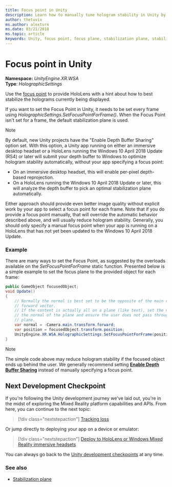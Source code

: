 ```yaml
---
title: Focus point in Unity
description: Learn how to manually tune hologram stability in Unity by setting the focus point for HoloLens and Windows Mixed Reality immersive headsets.
author: thetuvix
ms.author: alexturn
ms.date: 03/21/2018
ms.topic: article
keywords: Unity, focus point, focus plane, stabilization plane, stabilization point, reprojection, LSR, depth buffer, mixed reality headset, windows mixed reality headset, virtual reality headset
---
```


# Focus point in Unity

**Namespace:** *UnityEngine.XR.WSA*<br>
**Type**: *HolographicSettings*

Use the [focus point](../advanced-concepts/hologram-stability.md#reprojection) to provide HoloLens with a hint about how to best stabilize the holograms currently being displayed.

If you want to set the Focus Point in Unity, it needs to be set every frame using *HolographicSettings.SetFocusPointForFrame()*. When the Focus Point isn't set for a frame, the default stabilization plane is used.

> [!NOTE]
> By default, new Unity projects have the "Enable Depth Buffer Sharing" option set.  With this option, a Unity app running on either an immersive desktop headset or a HoloLens running the Windows 10 April 2018 Update (RS4) or later will submit your depth buffer to Windows to optimize hologram stability automatically, without your app specifying a focus point:
> * On an immersive desktop headset, this will enable per-pixel depth-based reprojection.
> * On a HoloLens running the Windows 10 April 2018 Update or later, this will analyze the depth buffer to pick an optimal stabilization plane automatically.
>
> Either approach should provide even better image quality without explicit work by your app to select a focus point for each frame.  Note that if you do provide a focus point manually, that will override the automatic behavior described above, and will usually reduce hologram stability.  Generally, you should only specify a manual focus point when your app is running on a HoloLens that has not yet been updated to the Windows 10 April 2018 Update.

### Example

There are many ways to set the Focus Point, as suggested by the overloads available on the *SetFocusPointForFrame* static function. Presented below is a simple example to set the focus plane to the provided object for each frame:

```cs
public GameObject focusedObject;
void Update()
{
    // Normally the normal is best set to be the opposite of the main camera's
    // forward vector.
    // If the content is actually all on a plane (like text), set the normal to
    // the normal of the plane and ensure the user does not pass through the
    // plane.
    var normal = -Camera.main.transform.forward;     
    var position = focusedObject.transform.position;
    UnityEngine.XR.WSA.HolographicSettings.SetFocusPointForFrame(position, normal);
}
```

> [!NOTE]
> The simple code above may reduce hologram stability if the focused object ends up behind the user. We generally recommend setting **[Enable Depth Buffer Sharing](camera-in-unity.md#sharing-depth-buffers)** instead of manually specifying a focus point.

## Next Development Checkpoint

If you're following the Unity development journey we've laid out, you're in the midst of exploring the Mixed Reality platform capabilities and APIs. From here, you can continue to the next topic:

> [!div class="nextstepaction"]
> [Tracking loss](tracking-loss-in-unity.md)

Or jump directly to deploying your app on a device or emulator:

> [!div class="nextstepaction"]
> [Deploy to HoloLens or Windows Mixed Reality immersive headsets](../advanced-concepts/using-visual-studio.md)

You can always go back to the [Unity development checkpoints](unity-development-overview.md#3-advanced-features) at any time.

### See also

* [Stabilization plane](../advanced-concepts/hologram-stability.md#reprojection)
